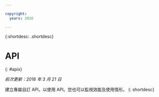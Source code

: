 ```yaml
---

copyright:
  years: 2016

---
```


{:shortdesc: .shortdesc} 


# API
{: #apis}

*前次更新：2016 年 3 月 21 日*

建立專屬自訂 API，以使用 API。您也可以監視效能及使用情形。
{: shortdesc}

